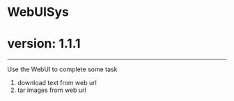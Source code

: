 # WebUISys
# version: 1.1.1
---------
Use the WebUI to complete some task
1. download text from web url
2. tar images from web url
